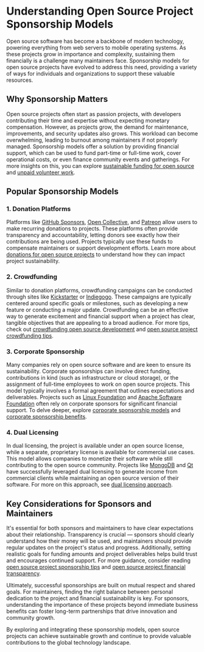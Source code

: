 # Understanding Open Source Project Sponsorship Models

Open source software has become a backbone of modern technology, powering everything from web servers to mobile operating systems. As these projects grow in importance and complexity, sustaining them financially is a challenge many maintainers face. Sponsorship models for open source projects have evolved to address this need, providing a variety of ways for individuals and organizations to support these valuable resources.

## Why Sponsorship Matters

Open source projects often start as passion projects, with developers contributing their time and expertise without expecting monetary compensation. However, as projects grow, the demand for maintenance, improvements, and security updates also grows. This workload can become overwhelming, leading to burnout among maintainers if not properly managed. Sponsorship models offer a solution by providing financial support, which can be used to fund part-time or full-time work, cover operational costs, or even finance community events and gatherings. For more insights on this, you can explore [sustainable funding for open source](https://www.license-token.com/wiki/sustainable-funding-for-open-source) and [unpaid volunteer work](https://www.license-token.com/wiki/unpaid-volunteer-work).

## Popular Sponsorship Models

### 1. Donation Platforms

Platforms like [GitHub Sponsors](https://github.com/sponsors), [Open Collective](https://opencollective.com/), and [Patreon](https://www.patreon.com/) allow users to make recurring donations to projects. These platforms often provide transparency and accountability, letting donors see exactly how their contributions are being used. Projects typically use these funds to compensate maintainers or support development efforts. Learn more about [donations for open source projects](https://www.license-token.com/wiki/donations-for-open-source-projects) to understand how they can impact project sustainability.

### 2. Crowdfunding

Similar to donation platforms, crowdfunding campaigns can be conducted through sites like [Kickstarter](https://www.kickstarter.com/) or [Indiegogo](https://www.indiegogo.com/). These campaigns are typically centered around specific goals or milestones, such as developing a new feature or conducting a major update. Crowdfunding can be an effective way to generate excitement and financial support when a project has clear, tangible objectives that are appealing to a broad audience. For more tips, check out [crowdfunding open source development](https://www.license-token.com/wiki/crowdfunding-open-source-development) and [open source project crowdfunding tips](https://www.license-token.com/wiki/open-source-project-crowdfunding-tips).

### 3. Corporate Sponsorship

Many companies rely on open source software and are keen to ensure its sustainability. Corporate sponsorships can involve direct funding, contributions in kind (such as infrastructure or cloud storage), or the assignment of full-time employees to work on open source projects. This model typically involves a formal agreement that outlines expectations and deliverables. Projects such as [Linux Foundation](https://www.linuxfoundation.org/) and [Apache Software Foundation](https://www.apache.org/) often rely on corporate sponsors for significant financial support. To delve deeper, explore [corporate sponsorship models](https://www.license-token.com/wiki/corporate-sponsorship-models) and [corporate sponsorship benefits](https://www.license-token.com/wiki/corporate-sponsorship-benefits).

### 4. Dual Licensing

In dual licensing, the project is available under an open source license, while a separate, proprietary license is available for commercial use cases. This model allows companies to monetize their software while still contributing to the open source community. Projects like [MongoDB](https://www.mongodb.com/) and [Qt](https://www.qt.io/) have successfully leveraged dual licensing to generate income from commercial clients while maintaining an open source version of their software. For more on this approach, see [dual licensing approach](https://www.license-token.com/wiki/dual-licensing-approach).

## Key Considerations for Sponsors and Maintainers

It's essential for both sponsors and maintainers to have clear expectations about their relationship. Transparency is crucial — sponsors should clearly understand how their money will be used, and maintainers should provide regular updates on the project's status and progress. Additionally, setting realistic goals for funding amounts and project deliverables helps build trust and encourages continued support. For more guidance, consider reading [open source project sponsorship tips](https://www.license-token.com/wiki/open-source-project-sponsorship-tips) and [open source project financial transparency](https://www.license-token.com/wiki/open-source-project-financial-transparency).

Ultimately, successful sponsorships are built on mutual respect and shared goals. For maintainers, finding the right balance between personal dedication to the project and financial sustainability is key. For sponsors, understanding the importance of these projects beyond immediate business benefits can foster long-term partnerships that drive innovation and community growth.

By exploring and integrating these sponsorship models, open source projects can achieve sustainable growth and continue to provide valuable contributions to the global technology landscape.